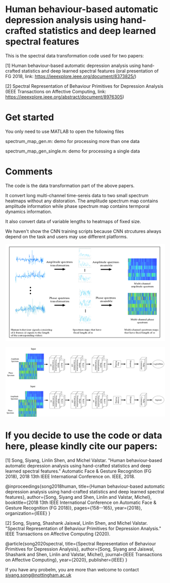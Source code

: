 # Human behaviour-based automatic depression analysis using hand-crafted statistics and deep learned spectral features

This is the spectral data transformation code used for two papers:

[1] Human behaviour-based automatic depression analysis using hand-crafted statistics and deep learned spectral features (oral presentation of FG 2018, link: https://ieeexplore.ieee.org/document/8373825/)

[2] Spectral Representation of Behaviour Primitives for Depression Analysis (IEEE Transactions on Affective Computing, link: https://ieeexplore.ieee.org/abstract/document/8976305)


# Get started

You only need to use MATLAB to open the following files

spectrum_map_gen.m:          demo for processing more than one data 

spectrum_map_gen_single.m:   demo for processing a single data 


# Comments

The code is the data transformation part of the above papers.

It convert long multi-channel time-sereis data to two small spectrum heatmaps without any distoration. The amplitude spectrum map contains amplitude information while phase spectrum map contains termporal dynamics information.

It also convert data of variable lengths to heatmaps of fixed size.

We haven't show the CNN training scripts because CNN strcutures always depend on the task and users may use different platforms. 


![alt text](https://github.com/SSYSteve/Human-behaviour-based-depression-analysis-using-hand-crafted-statistics-and-deep-learned/blob/master/Figure/Picture1.png)

![alt text](https://github.com/SSYSteve/Human-behaviour-based-depression-analysis-using-hand-crafted-statistics-and-deep-learned/blob/master/Figure/Picture2.png)



# If you decide to use the code or data here, please kindly cite our papers:

[1] Song, Siyang, Linlin Shen, and Michel Valstar. "Human behaviour-based automatic depression analysis using hand-crafted statistics and deep learned spectral features." Automatic Face & Gesture Recognition (FG 2018), 2018 13th IEEE International Conference on. IEEE, 2018.

@inproceedings{song2018human,
  title={Human behaviour-based automatic depression analysis using hand-crafted statistics and deep learned spectral features},
  author={Song, Siyang and Shen, Linlin and Valstar, Michel},
  booktitle={2018 13th IEEE International Conference on Automatic Face \& Gesture Recognition (FG 2018)},
  pages={158--165},
  year={2018},
  organization={IEEE}
}

[2] Song, Siyang, Shashank Jaiswal, Linlin Shen, and Michel Valstar. "Spectral Representation of Behaviour Primitives for Depression Analysis." IEEE Transactions on Affective Computing (2020). 

@article{song2020spectral,
  title={Spectral Representation of Behaviour Primitives for Depression Analysis},
  author={Song, Siyang and Jaiswal, Shashank and Shen, Linlin and Valstar, Michel},
  journal={IEEE Transactions on Affective Computing},
  year={2020},
  publisher={IEEE}
}

If you have any probelm, you are more than welcome to contact siyang.song@nottingham.ac.uk
